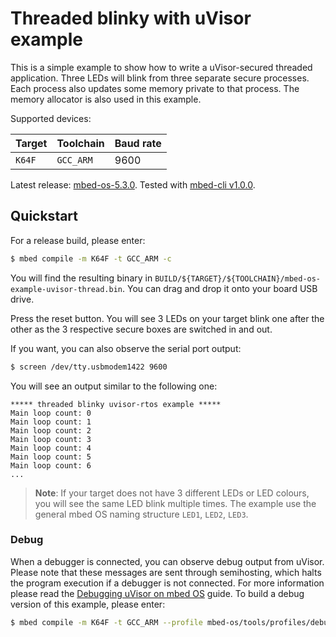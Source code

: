 # Threaded blinky with uVisor example

This is a simple example to show how to write a uVisor-secured threaded application. Three LEDs will blink from three separate secure processes. Each process also updates some memory private to that process. The memory allocator is also used in this example.

Supported devices:

| Target | Toolchain | Baud rate |
|--------|-----------|-----------|
| `K64F` | `GCC_ARM` | 9600      |

Latest release: [mbed-os-5.3.0](https://github.com/ARMmbed/mbed-os-example-uvisor/releases/tag/mbed-os-5.3.0). Tested with [mbed-cli v1.0.0](https://github.com/ARMmbed/mbed-cli/releases/tag/1.0.0).

## Quickstart

For a release build, please enter:

```bash
$ mbed compile -m K64F -t GCC_ARM -c
```

You will find the resulting binary in `BUILD/${TARGET}/${TOOLCHAIN}/mbed-os-example-uvisor-thread.bin`. You can drag and drop it onto your board USB drive.

Press the reset button. You will see 3 LEDs on your target blink one after the other as the 3 respective secure boxes are switched in and out.

If you want, you can also observe the serial port output:

```bash
$ screen /dev/tty.usbmodem1422 9600
```

You will see an output similar to the following one:

```
***** threaded blinky uvisor-rtos example *****
Main loop count: 0
Main loop count: 1
Main loop count: 2
Main loop count: 3
Main loop count: 4
Main loop count: 5
Main loop count: 6
...
```

> **Note**: If your target does not have 3 different LEDs or LED colours, you will see the same LED blink multiple times. The example use the general mbed OS naming structure `LED1`, `LED2`, `LED3`.

### Debug

When a debugger is connected, you can observe debug output from uVisor. Please note that these messages are sent through semihosting, which halts the program execution if a debugger is not connected. For more information please read the [Debugging uVisor on mbed OS](https://github.com/ARMmbed/uvisor/blob/master/docs/api/DEBUGGING.md) guide. To build a debug version of this example, please enter:

```bash
$ mbed compile -m K64F -t GCC_ARM --profile mbed-os/tools/profiles/debug.json -c
```
